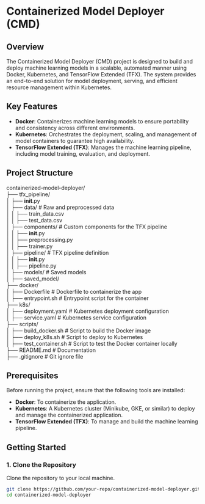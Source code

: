 # Containerized Model Deployer (CMD)

## Overview
The Containerized Model Deployer (CMD) project is designed to build and deploy machine learning models in a scalable, automated manner using Docker, Kubernetes, and TensorFlow Extended (TFX). The system provides an end-to-end solution for model deployment, serving, and efficient resource management within Kubernetes.

## Key Features
- **Docker**: Containerizes machine learning models to ensure portability and consistency across different environments.
- **Kubernetes**: Orchestrates the deployment, scaling, and management of model containers to guarantee high availability.
- **TensorFlow Extended (TFX)**: Manages the machine learning pipeline, including model training, evaluation, and deployment.

## Project Structure
containerized-model-deployer/  
├── tfx_pipeline/  
│   ├── __init__.py  
│   ├── data/                # Raw and preprocessed data  
│   │   ├── train_data.csv  
│   │   ├── test_data.csv  
│   ├── components/          # Custom components for the TFX pipeline  
│   │   ├── __init__.py  
│   │   ├── preprocessing.py  
│   │   ├── trainer.py  
│   ├── pipeline/            # TFX pipeline definition  
│   │   ├── __init__.py  
│   │   ├── pipeline.py  
│   ├── models/              # Saved models  
│       ├── saved_model/  
├── docker/  
│   ├── Dockerfile           # Dockerfile to containerize the app  
│   ├── entrypoint.sh        # Entrypoint script for the container  
├── k8s/  
│   ├── deployment.yaml      # Kubernetes deployment configuration  
│   ├── service.yaml         # Kubernetes service configuration  
├── scripts/  
│   ├── build_docker.sh      # Script to build the Docker image  
│   ├── deploy_k8s.sh        # Script to deploy to Kubernetes  
│   ├── test_container.sh    # Script to test the Docker container locally  
├── README.md                # Documentation  
├── .gitignore               # Git ignore file  




## Prerequisites
Before running the project, ensure that the following tools are installed:
- **Docker**: To containerize the application.
- **Kubernetes**: A Kubernetes cluster (Minikube, GKE, or similar) to deploy and manage the containerized application.
- **TensorFlow Extended (TFX)**: To manage and build the machine learning pipeline.
  
## Getting Started

### 1. Clone the Repository
Clone the repository to your local machine.

```bash
git clone https://github.com/your-repo/containerized-model-deployer.git
cd containerized-model-deployer

